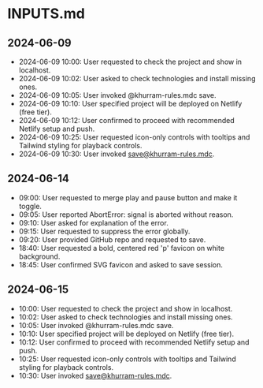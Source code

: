 # INPUTS.md

## 2024-06-09
- 2024-06-09 10:00: User requested to check the project and show in localhost.
- 2024-06-09 10:02: User asked to check technologies and install missing ones.
- 2024-06-09 10:05: User invoked @khurram-rules.mdc save.
- 2024-06-09 10:10: User specified project will be deployed on Netlify (free tier).
- 2024-06-09 10:12: User confirmed to proceed with recommended Netlify setup and push.
- 2024-06-09 10:25: User requested icon-only controls with tooltips and Tailwind styling for playback controls.
- 2024-06-09 10:30: User invoked save@khurram-rules.mdc.

## 2024-06-14
- 09:00: User requested to merge play and pause button and make it toggle.
- 09:05: User reported AbortError: signal is aborted without reason.
- 09:10: User asked for explanation of the error.
- 09:15: User requested to suppress the error globally.
- 09:20: User provided GitHub repo and requested to save.
- 18:40: User requested a bold, centered red 'p' favicon on white background.
- 18:45: User confirmed SVG favicon and asked to save session.

## 2024-06-15
- 10:00: User requested to check the project and show in localhost.
- 10:02: User asked to check technologies and install missing ones.
- 10:05: User invoked @khurram-rules.mdc save.
- 10:10: User specified project will be deployed on Netlify (free tier).
- 10:12: User confirmed to proceed with recommended Netlify setup and push.
- 10:25: User requested icon-only controls with tooltips and Tailwind styling for playback controls.
- 10:30: User invoked save@khurram-rules.mdc. 